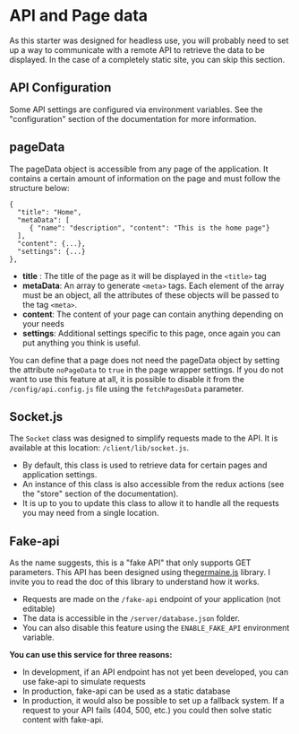 # API and Page data

As this starter was designed for headless use, you will probably need to set up a way to communicate with a remote API to retrieve the data to be displayed. In the case of a completely static site, you can skip this section.

## API Configuration

Some API settings are configured via environment variables. See the "configuration" section of the documentation for more information. 


## pageData

The pageData object is accessible from any page of the application. It contains a certain amount of information on the page and must follow the structure below: 

    {  
      "title": "Home",
      "metaData": [  
	     { "name": "description", "content": "This is the home page"}  
	  ],
	  "content": {...},
	  "settings": {...} 
    },

- **title** : The title of the page as it will be displayed in the `<title>` tag 
- **metaData**: An array to generate `<meta>` tags. Each element of the array must be an object, all the attributes of these objects will be passed to the tag `<meta>`.
- **content**: The content of your page can contain anything depending on your needs
- **settings**: Additional settings specific to this page, once again you can put anything you think is useful. 

You can define that a page does not need the pageData object by setting the attribute `noPageData` to `true` in the page wrapper settings. If you do not want to use this feature at all, it is possible to disable it from the `/config/api.config.js` file using the `fetchPagesData` parameter.

## Socket.js

The `Socket` class was designed to simplify requests made to the API. It is available at this location: `/client/lib/socket.js`.

- By default, this class is used to retrieve data for certain pages and application settings.
- An instance of this class is also accessible from the redux actions (see the "store" section of the documentation).
- It is up to you to update this class to allow it to handle all the requests you may need from a single location. 


## Fake-api

As the name suggests, this is a "fake API" that only supports GET parameters. This API has been designed using the[germaine.js](https://github.com/chuck-durst/germaine) library. I invite you to read the doc of this library to understand how it works.

- Requests are made on the `/fake-api` endpoint of your application (not editable)
- The data is accessible in the `/server/database.json` folder. 
- You can also disable this feature using the `ENABLE_FAKE_API` environment variable. 

**You can use this service for three reasons:**
- In development, if an API endpoint has not yet been developed, you can use fake-api to simulate requests
- In production, fake-api can be used as a static database 
- In production, it would also be possible to set up a fallback system. If a request to your API fails (404, 500, etc.) you could then solve static content with fake-api.


